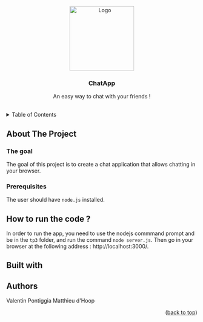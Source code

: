 <a name="readme-top"></a>

<div align="center">
    <img src="https://cdn-icons-png.flaticon.com/512/1786/1786548.png" alt="Logo" width="170" height="170">
    <h3 align="center">ChatApp</h3>
    <p align="center">An easy way to chat with your friends !</p>
    <br />
</div>

<details>
    <summary>Table of Contents</summary>
    <ol>
        <li>
            <a href="#about-the-project">About The Project</a>
            <ul>
                <li><a href="#the-goal">The goal</a></li>
                <li><a href="#prerequisites">Prerequisites</a></li>
            </ul>
        </li>
        <li>
            <a href="#how-to-run-the-code">How to run the code</a>
        </li>
        <li>
            <a href="#built-with">Built With</a>
        </li>
        <li>
            <a href="#authors">Authors</a>
        </li>
    </ol>
</details>

## About The Project

### The goal

The goal of this project is to create a chat application that allows chatting in your browser.

### Prerequisites

The user should have `node.js` installed.

## How to run the code ?

In order to run the app, you need to use the nodejs commmand prompt and be in the `tp3` folder, and run the command `node server.js`. Then go in your browser at the following address : http://localhost:3000/.

## Built with

## Authors

Valentin Pontiggia
Matthieu d'Hoop

<p align="right">(<a href="#readme-top">back to top</a>)</p>
